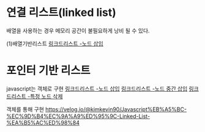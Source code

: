 # 연결 리스트(linked list)
배열을 사용하는 경우 메모리 공간이 불필요하게 낭비 될 수 있다.

(1)배열기반리스트
[링크드리스트 -노드 삽입](https://replit.com/@gwiyeomgo/js-datastruct#addArray.js)


# 포인터 기반 리스트

javascript는 객체로 구현
[링크드리스트 -노드 삽입](https://replit.com/@gwiyeomgo/js-datastruct#linkedListEx.js)
[링크드리스트 -노드 중간 삽입](https://replit.com/@gwiyeomgo/js-datastruct#linkedListEx1.js)
[링크드리스트 -특정 노드 삭제](https://replit.com/@gwiyeomgo/js-datastruct#linkedListEx2.js)

 객체를 통해 구현
 https://velog.io/@kimkevin90/Javascript%EB%A5%BC-%EC%9D%B4%EC%9A%A9%ED%95%9C-Linked-List-%EA%B5%AC%ED%98%84
